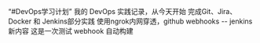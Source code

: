 “#DevOps学习计划”
我的 DevOps 实践记录，从今天开始
完成Git、Jira、Docker 和 Jenkins部分实践
使用ngrok内网穿透，github webhooks -- jenkins
新内容
这是一次测试 webhook 自动构建
